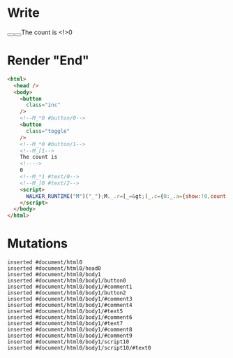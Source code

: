 # Write
  <button class=inc></button><!--M_*0 #button/0--><button class=toggle></button><!--M_*0 #button/1--><!--M_[1-->The count is <!>0<!--M_*1 #text/0--><!--M_]0 #text/2--><script>WALKER_RUNTIME("M")("_");M._.r=[_=>(_.c={0:_.a={show:!0,count:0,"#text/2(":_._["packages/translator-tags/src/__tests__/fixtures/basic-conditional-counter-multiple-nodes/template.marko_1_renderer"],"#text/2!":_.b={}},1:_.b},_.b._=_.a,_.c),0,"packages/translator-tags/src/__tests__/fixtures/basic-conditional-counter-multiple-nodes/template.marko_0_show",0,"packages/translator-tags/src/__tests__/fixtures/basic-conditional-counter-multiple-nodes/template.marko_0_count",0];M._.w()</script>


# Render "End"
```html
<html>
  <head />
  <body>
    <button
      class="inc"
    />
    <!--M_*0 #button/0-->
    <button
      class="toggle"
    />
    <!--M_*0 #button/1-->
    <!--M_[1-->
    The count is 
    <!---->
    0
    <!--M_*1 #text/0-->
    <!--M_]0 #text/2-->
    <script>
      WALKER_RUNTIME("M")("_");M._.r=[_=&gt;(_.c={0:_.a={show:!0,count:0,"#text/2(":_._["packages/translator-tags/src/__tests__/fixtures/basic-conditional-counter-multiple-nodes/template.marko_1_renderer"],"#text/2!":_.b={}},1:_.b},_.b._=_.a,_.c),0,"packages/translator-tags/src/__tests__/fixtures/basic-conditional-counter-multiple-nodes/template.marko_0_show",0,"packages/translator-tags/src/__tests__/fixtures/basic-conditional-counter-multiple-nodes/template.marko_0_count",0];M._.w()
    </script>
  </body>
</html>
```

# Mutations
```
inserted #document/html0
inserted #document/html0/head0
inserted #document/html0/body1
inserted #document/html0/body1/button0
inserted #document/html0/body1/#comment1
inserted #document/html0/body1/button2
inserted #document/html0/body1/#comment3
inserted #document/html0/body1/#comment4
inserted #document/html0/body1/#text5
inserted #document/html0/body1/#comment6
inserted #document/html0/body1/#text7
inserted #document/html0/body1/#comment8
inserted #document/html0/body1/#comment9
inserted #document/html0/body1/script10
inserted #document/html0/body1/script10/#text0
```